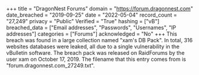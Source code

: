 +++
title = "DragonNest Forums"
domain = "https://forum.dragonnest.com"
date_breached = "2019-09-25"
date = "2022-05-04"
record_count = "27,249"
privacy = "Public"
Verified = "True"
hashing = ["vB"]
breached_data = ["Email addresses", "Passwords", "Usernames", "IP addresses"]
categories = ["Forums"]
acknowledged = "No"
+++
This breach was found in a large collection named "xam's DB Pack". In total, 316 websites databases were leaked, all due to a single vulnerability in the vBulletin software. The breach pack was released on RaidForums by the user xam on October 17, 2019. The filename that this entry comes from is "forum.dragonnest.com_27249.txt".
